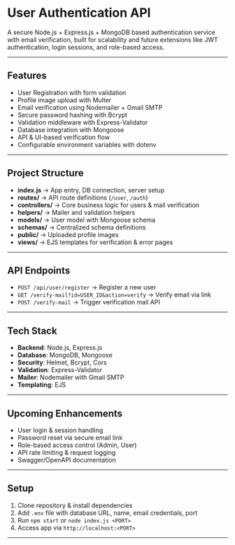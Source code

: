 # User Authentication API

A secure Node.js + Express.js + MongoDB based authentication service with email verification, built for scalability and future extensions like JWT authentication, login sessions, and role-based access.

---

## Features

* User Registration with form validation
* Profile image upload with Multer
* Email verification using Nodemailer + Gmail SMTP
* Secure password hashing with Bcrypt
* Validation middleware with Express-Validator
* Database integration with Mongoose
* API & UI-based verification flow
* Configurable environment variables with dotenv

---

## Project Structure

* **index.js** → App entry, DB connection, server setup
* **routes/** → API route definitions (`/user`, `/auth`)
* **controllers/** → Core business logic for users & mail verification
* **helpers/** → Mailer and validation helpers
* **models/** → User model with Mongoose schema
* **schemas/** → Centralized schema definitions
* **public/** → Uploaded profile images
* **views/** → EJS templates for verification & error pages

---

## API Endpoints

* `POST /api/user/register` → Register a new user
* `GET /verify-mail?id=USER_ID&action=verify` → Verify email via link
* `POST /verify-mail` → Trigger verification mail API

---

## Tech Stack

* **Backend**: Node.js, Express.js
* **Database**: MongoDB, Mongoose
* **Security**: Helmet, Bcrypt, Cors
* **Validation**: Express-Validator
* **Mailer**: Nodemailer with Gmail SMTP
* **Templating**: EJS

---

## Upcoming Enhancements

* User login & session handling
* Password reset via secure email link
* Role-based access control (Admin, User)
* API rate limiting & request logging
* Swagger/OpenAPI documentation

---

## Setup

1. Clone repository & install dependencies
2. Add `.env` file with database URL, name, email credentials, port
3. Run `npm start` or `node index.js <PORT>`
4. Access app via `http://localhost:<PORT>`

------------------------------------------
